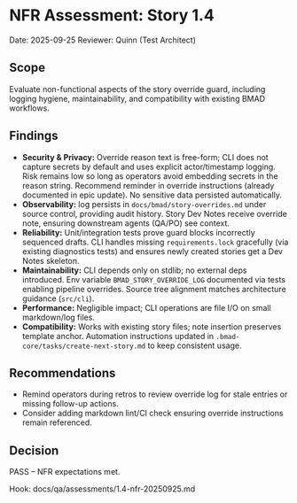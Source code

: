# NFR Assessment: Story 1.4

Date: 2025-09-25
Reviewer: Quinn (Test Architect)

## Scope
Evaluate non-functional aspects of the story override guard, including logging hygiene, maintainability, and compatibility with existing BMAD workflows.

## Findings
- **Security & Privacy:** Override reason text is free-form; CLI does not capture secrets by default and uses explicit actor/timestamp logging. Risk remains low so long as operators avoid embedding secrets in the reason string. Recommend reminder in override instructions (already documented in epic update). No sensitive data persisted automatically.
- **Observability:** log persists in `docs/bmad/story-overrides.md` under source control, providing audit history. Story Dev Notes receive override note, ensuring downstream agents (QA/PO) see context.
- **Reliability:** Unit/integration tests prove guard blocks incorrectly sequenced drafts. CLI handles missing `requirements.lock` gracefully (via existing diagnostics tests) and ensures newly created stories get a Dev Notes skeleton.
- **Maintainability:** CLI depends only on stdlib; no external deps introduced. Env variable `BMAD_STORY_OVERRIDE_LOG` documented via tests enabling pipeline overrides. Source tree alignment matches architecture guidance (`src/cli`).
- **Performance:** Negligible impact; CLI operations are file I/O on small markdown/log files.
- **Compatibility:** Works with existing story files; note insertion preserves template anchor. Automation instructions updated in `.bmad-core/tasks/create-next-story.md` to keep consistent usage.

## Recommendations
- Remind operators during retros to review override log for stale entries or missing follow-up actions.
- Consider adding markdown lint/CI check ensuring override instructions remain referenced.

## Decision
PASS – NFR expectations met.

Hook: docs/qa/assessments/1.4-nfr-20250925.md
